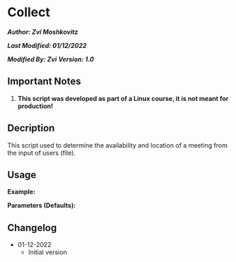 # Collect
**_Author: Zvi Moshkovitz_**

**_Last Modified: 01/12/2022_**

**_Modified By: Zvi_**
**_Version: 1.0_**

## Important Notes
1. **This script was developed as part of a Linux course, it is not meant for production!**

## Decription
This script used to determine the availability and location of a meeting from the input of users (file).

## Usage



**Example:**


**Parameters (Defaults):**


## Changelog
* 01-12-2022
    * Initial version
